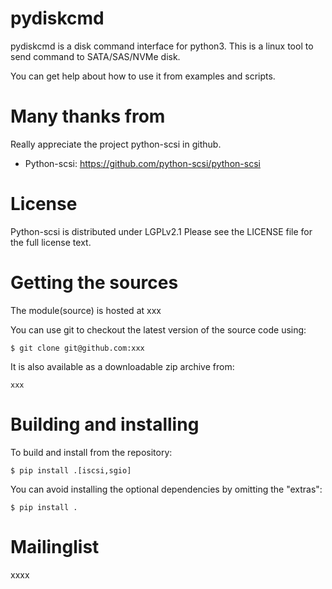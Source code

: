 <!--
SPDX-FileCopyrightText: 2014 The python-scsi Authors

SPDX-License-Identifier: LGPL-2.1-or-later
-->

pydiskcmd
===========
pydiskcmd is a disk command interface for python3. This is a linux tool
to send command to SATA/SAS/NVMe disk. 

You can get help about how to use it from examples and scripts.


Many thanks from
=======
Really appreciate the project python-scsi in github.

* Python-scsi: https://github.com/python-scsi/python-scsi


License
=======
Python-scsi is distributed under LGPLv2.1
Please see the LICENSE file for the full license text.


Getting the sources
===================
The module(source) is hosted at xxx

You can use git to checkout the latest version of the source code using:

    $ git clone git@github.com:xxx

It is also available as a downloadable zip archive from:

    xxx


Building and installing
=======================

To build and install from the repository:

    $ pip install .[iscsi,sgio]

You can avoid installing the optional dependencies by omitting the "extras":

    $ pip install .


Mailinglist
===========
xxxx
